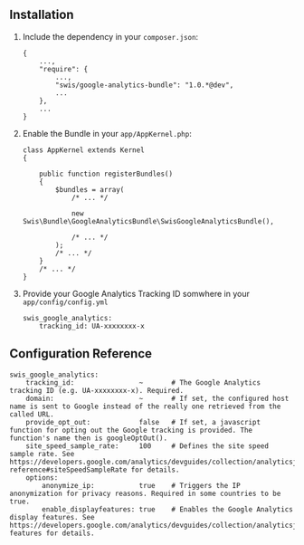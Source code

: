 
## Installation

1. Include the dependency in your ```composer.json```:
    ```
    {
        ...,
        "require": {
            ...,
            "swis/google-analytics-bundle": "1.0.*@dev",
            ...
        },
        ...
    }
    ```
2. Enable the Bundle in your ```app/AppKernel.php```:
    ```
    class AppKernel extends Kernel
    {

        public function registerBundles()
        {
            $bundles = array(
                /* ... */

                new Swis\Bundle\GoogleAnalyticsBundle\SwisGoogleAnalyticsBundle(),

                /* ... */
            );
            /* ... */
        }
        /* ... */
    }
    ```
3. Provide your Google Analytics Tracking ID somwhere in your ```app/config/config.yml```
    ```
    swis_google_analytics:
        tracking_id: UA-xxxxxxxx-x
    ```


## Configuration Reference
```
swis_google_analytics:
    tracking_id:                ~       # The Google Analytics tracking ID (e.g. UA-xxxxxxxx-x). Required.
    domain:                     ~       # If set, the configured host name is sent to Google instead of the really one retrieved from the called URL.
    provide_opt_out:            false   # If set, a javascript function for opting out the Google tracking is provided. The function's name then is googleOptOut().
    site_speed_sample_rate:     100     # Defines the site speed sample rate. See https://developers.google.com/analytics/devguides/collection/analyticsjs/field-reference#siteSpeedSampleRate for details.
    options:
        anonymize_ip:           true    # Triggers the IP anonymization for privacy reasons. Required in some countries to be true.
        enable_displayfeatures: true    # Enables the Google Analytics display features. See https://developers.google.com/analytics/devguides/collection/analyticsjs/display-features for details.
```
